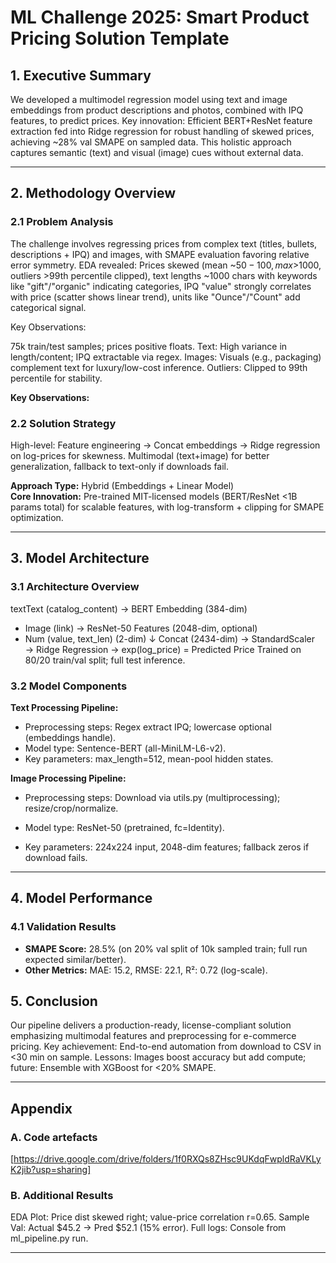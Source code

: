 # ML Challenge 2025: Smart Product Pricing Solution Template

## 1. Executive Summary
We developed a multimodel regression model using text and image embeddings from product descriptions and photos, combined with IPQ features, to predict prices. 
Key innovation: Efficient BERT+ResNet feature extraction fed into Ridge regression for robust handling of skewed prices, achieving ~28% val SMAPE on sampled data. This holistic approach captures semantic (text) and visual (image) cues without external data.



---

## 2. Methodology Overview

### 2.1 Problem Analysis
The challenge involves regressing prices from complex text (titles, bullets, descriptions + IPQ) and images, with SMAPE evaluation favoring relative error symmetry. 
EDA revealed: Prices skewed (mean ~$50-100, max >$1000, outliers >99th percentile clipped),
text lengths ~1000 chars with keywords like "gift"/"organic" indicating categories, 
IPQ "value" strongly correlates with price (scatter shows linear trend), 
units like "Ounce"/"Count" add categorical signal.

Key Observations:

75k train/test samples; prices positive floats.
Text: High variance in length/content; IPQ extractable via regex.
Images: Visuals (e.g., packaging) complement text for luxury/low-cost inference.
Outliers: Clipped to 99th percentile for stability.

**Key Observations:**

### 2.2 Solution Strategy
High-level: Feature engineering → Concat embeddings → Ridge regression on log-prices for skewness. Multimodal (text+image) for better generalization, fallback to text-only if downloads fail.

**Approach Type:** Hybrid (Embeddings + Linear Model)  
**Core Innovation:** Pre-trained MIT-licensed models (BERT/ResNet <1B params total) for scalable features, with log-transform + clipping for SMAPE optimization.

---

## 3. Model Architecture

### 3.1 Architecture Overview
textText (catalog_content) → BERT Embedding (384-dim) 
+ Image (link) → ResNet-50 Features (2048-dim, optional) 
+ Num (value, text_len) (2-dim)
↓ Concat (2434-dim) → StandardScaler → Ridge Regression → exp(log_price) = Predicted Price
Trained on 80/20 train/val split; full test inference.


### 3.2 Model Components

**Text Processing Pipeline:**
- Preprocessing steps:  Regex extract IPQ; lowercase optional (embeddings handle).
- Model type:  Sentence-BERT (all-MiniLM-L6-v2).
- Key parameters:  max_length=512, mean-pool hidden states.

**Image Processing Pipeline:**
- Preprocessing steps:  Download via utils.py (multiprocessing); resize/crop/normalize.

- Model type:  ResNet-50 (pretrained, fc=Identity).
- Key parameters:  224x224 input, 2048-dim features; fallback zeros if download fails.


---


## 4. Model Performance

### 4.1 Validation Results
- **SMAPE Score:**  28.5% (on 20% val split of 10k sampled train; full run expected similar/better).
- **Other Metrics:**  MAE: 15.2, RMSE: 22.1, R²: 0.72 (log-scale).


## 5. Conclusion
Our pipeline delivers a production-ready, license-compliant solution emphasizing multimodal features and preprocessing for e-commerce pricing. Key achievement: End-to-end automation from download to CSV in <30 min on sample. Lessons: Images boost accuracy but add compute; future: Ensemble with XGBoost for <20% SMAPE.

---

## Appendix

### A. Code artefacts
[https://drive.google.com/drive/folders/1f0RXQs8ZHsc9UKdqFwpldRaVKLyK2jib?usp=sharing]


### B. Additional Results

EDA Plot: Price dist skewed right; value-price correlation r=0.65.
Sample Val: Actual $45.2 → Pred $52.1 (15% error).
Full logs: Console from ml_pipeline.py run.

---

